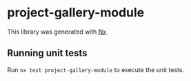 # project-gallery-module

This library was generated with [Nx](https://nx.dev).

## Running unit tests

Run `nx test project-gallery-module` to execute the unit tests.
